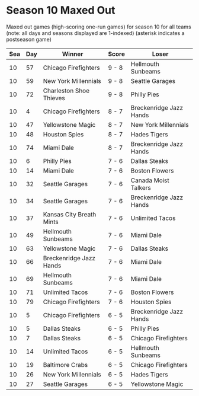 # Season 10 Maxed Out



Maxed out games (high-scoring one-run games) for season 10 for all teams (note: all days and seasons displayed are 1-indexed) (asterisk indicates a postseason game)


| Sea | Day | Winner | Score | Loser | 
| ------ |------ |------ |------ |------ |
| 10 | 57 | Chicago Firefighters | 9 - 8 | Hellmouth Sunbeams | 
| 10 | 59 | New York Millennials | 9 - 8 | Seattle Garages | 
| 10 | 72 | Charleston Shoe Thieves | 9 - 8 | Philly Pies | 
| 10 | 4 | Chicago Firefighters | 8 - 7 | Breckenridge Jazz Hands | 
| 10 | 47 | Yellowstone Magic | 8 - 7 | New York Millennials | 
| 10 | 48 | Houston Spies | 8 - 7 | Hades Tigers | 
| 10 | 74 | Miami Dale | 8 - 7 | Breckenridge Jazz Hands | 
| 10 | 6 | Philly Pies | 7 - 6 | Dallas Steaks | 
| 10 | 14 | Miami Dale | 7 - 6 | Boston Flowers | 
| 10 | 32 | Seattle Garages | 7 - 6 | Canada Moist Talkers | 
| 10 | 34 | Seattle Garages | 7 - 6 | Breckenridge Jazz Hands | 
| 10 | 37 | Kansas City Breath Mints | 7 - 6 | Unlimited Tacos | 
| 10 | 49 | Hellmouth Sunbeams | 7 - 6 | Miami Dale | 
| 10 | 63 | Yellowstone Magic | 7 - 6 | Dallas Steaks | 
| 10 | 66 | Breckenridge Jazz Hands | 7 - 6 | Miami Dale | 
| 10 | 69 | Hellmouth Sunbeams | 7 - 6 | Miami Dale | 
| 10 | 71 | Unlimited Tacos | 7 - 6 | Boston Flowers | 
| 10 | 79 | Chicago Firefighters | 7 - 6 | Houston Spies | 
| 10 | 5 | Chicago Firefighters | 6 - 5 | Breckenridge Jazz Hands | 
| 10 | 5 | Dallas Steaks | 6 - 5 | Philly Pies | 
| 10 | 7 | Dallas Steaks | 6 - 5 | Chicago Firefighters | 
| 10 | 14 | Unlimited Tacos | 6 - 5 | Hellmouth Sunbeams | 
| 10 | 19 | Baltimore Crabs | 6 - 5 | Chicago Firefighters | 
| 10 | 26 | New York Millennials | 6 - 5 | Hades Tigers | 
| 10 | 27 | Seattle Garages | 6 - 5 | Yellowstone Magic | 


